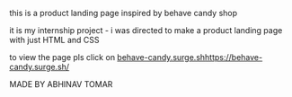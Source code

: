 this is a product landing page inspired by behave candy shop

it is my internship project - i was directed to make a product landing page with just HTML and CSS

to view the page pls click on [behave-candy.surge.sh](https://behave-candy.surge.sh/)https://behave-candy.surge.sh/


MADE BY ABHINAV TOMAR 
